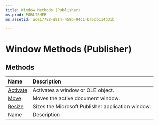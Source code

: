 ```yaml
---
title: Window Methods (Publisher)
ms.prod: PUBLISHER
ms.assetid: ace17788-d814-459b-94c1-ba6db114d31b

---
```



# Window Methods (Publisher)

## Methods



|**Name**|**Description**|
|:-----|:-----|
| [Activate](window.activate-method-publisher.md)|Activates a window or OLE object.|
| [Move](window.move-method-publisher.md)|Moves the active document window.|
| [Resize](window.resize-method-publisher.md)|Sizes the Microsoft Publisher application window.|
|Name|Description|

